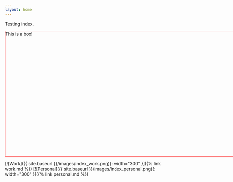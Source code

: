 ```yaml
---
layout: home
---
```


Testing index.

<div style="width: 1200px; height: 400px; border: 1px solid red;">This is a box!</div>

[![Work]({{ site.baseurl }}/images/index_work.png){: width="300" }]({% link work.md %})
[![Personal]({{ site.baseurl }}/images/index_personal.png){: width="300" }]({% link personal.md %})

